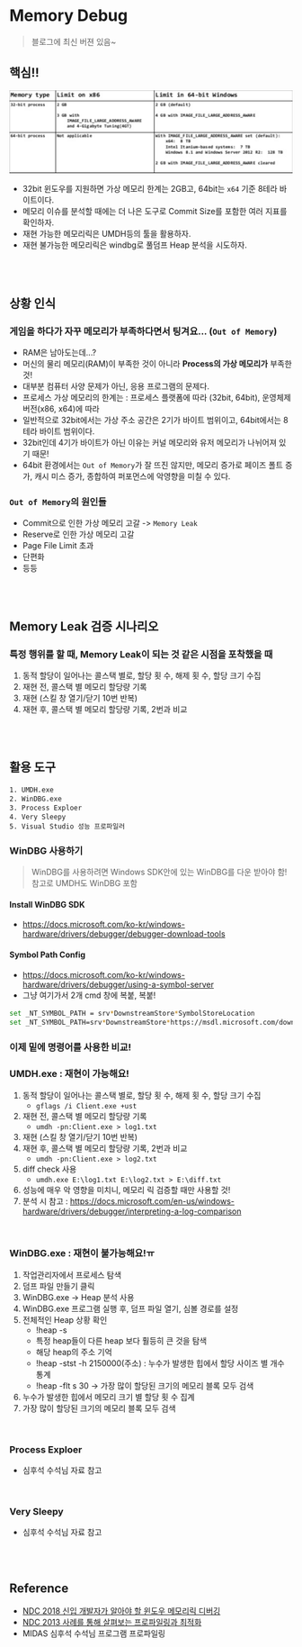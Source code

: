 # Memory Debug

> 블로그에 최신 버젼 있음~


## 핵심!!
![img](/media/2020/user_mode_virtual_address.png)
* 32bit 윈도우를 지원하면 가상 메모리 한계는 2GB고, 64bit는 `x64` 기준 8테라 바이트이다.
* 메모리 이슈를 분석할 때에는 더 나은 도구로 Commit Size를 포함한 여러 지표를 확인하자.
* 재현 가능한 메모리릭은 UMDH등의 툴을 활용하자.
* 재현 불가능한 메모리릭은 windbg로 풀덤프 Heap 분석을 시도하자.


<br/><br/>

## 상황 인식
### 게임을 하다가 자꾸 메모리가 부족하다면서 팅겨요... (`Out of Memory`)
* RAM은 남아도는데...?
* 머신의 물리 메모리(RAM)이 부족한 것이 아니라 __Process의 가상 메모리가__ 부족한 것!
* 대부분 컴퓨터 사양 문제가 아닌, 응용 프로그램의 문제다.
* 프로세스 가상 메모리의 한계는 : 프로세스 플랫폼에 따라 (32bit, 64bit), 운영체제 버전(x86, x64)에 따라
* 일반적으로 32bit에서는 가상 주소 공간은 2기가 바이트 범위이고, 64bit에서는 8 테라 바이트 범위이다.
* 32bit인데 4기가 바이트가 아닌 이유는 커널 메모리와 유저 메모리가 나뉘어져 있기 때문!
* 64bit 환경에서는 `Out of Memory`가 잘 뜨진 않지만, 메모리 증가로 페이즈 폴트 증가, 캐시 미스 증가, 종합하여 퍼포먼스에 악영향을 미칠 수 있다.

### `Out of Memory`의 원인들
* Commit으로 인한 가상 메모리 고갈 -> `Memory Leak`
* Reserve로 인한 가상 메모리 고갈
* Page File Limit 초과
* 단편화
* 등등



<br/><br/>

## Memory Leak 검증 시나리오
### 특정 행위를 할 때, Memory Leak이 되는 것 같은 시점을 포착했을 때
1. 동적 할당이 일어나는 콜스택 별로, 할당 횟 수, 해제 횟 수, 할당 크기 수집
2. 재현 전, 콜스택 별 메모리 할당량 기록
3. 재현 (스킬 창 열기/닫기 10번 반복)
4. 재현 후, 콜스택 별 메모리 할당량 기록, 2번과 비교


<br/><br/>

## 활용 도구

~~~
1. UMDH.exe
2. WinDBG.exe
3. Process Exploer
4. Very Sleepy
5. Visual Studio 성능 프로파일러
~~~

### WinDBG 사용하기
> WinDBG를 사용하려면 Windows SDK안에 있는 WinDBG를 다운 받아야 함! 참고로 UMDH도 WinDBG 포함

#### Install WinDBG SDK
* <https://docs.microsoft.com/ko-kr/windows-hardware/drivers/debugger/debugger-download-tools>

#### Symbol Path Config
* <https://docs.microsoft.com/ko-kr/windows-hardware/drivers/debugger/using-a-symbol-server>
* 그냥 여기가서 2개 cmd 창에 복붙, 복붙!
~~~bash
set _NT_SYMBOL_PATH = srv*DownstreamStore*SymbolStoreLocation
set _NT_SYMBOL_PATH=srv*DownstreamStore*https://msdl.microsoft.com/download/symbols
~~~

### 이제 밑에 명령어를 사용한 비교!

### UMDH.exe  : 재현이 가능해요!
1. 동적 할당이 일어나는 콜스택 별로, 할당 횟 수, 해제 횟 수, 할당 크기 수집
    * `gflags /i Client.exe +ust`
2. 재현 전, 콜스택 별 메모리 할당량 기록
    * `umdh -pn:Client.exe > log1.txt`
3. 재현 (스킬 창 열기/닫기 10번 반복)
4. 재현 후, 콜스택 별 메모리 할당량 기록, 2번과 비교
    * `umdh -pn:Client.exe > log2.txt`
5. diff check 사용
    * `umdh.exe E:\log1.txt E:\log2.txt > E:\diff.txt`
5. 성능에 매우 악 영향을 미치니, 메모리 릭 검증할 때만 사용할 것!
6. 분석 시 참고 : <https://docs.microsoft.com/en-us/windows-hardware/drivers/debugger/interpreting-a-log-comparison>

<br/>

### WinDBG.exe  : 재현이 불가능해요!ㅠ
1. 작업관리자에서 프로세스 탐색
2. 덤프 파일 만들기 클릭
3. WinDBG.exe -> Heap 분석 사용
4. WinDBG.exe 프로그램 실행 후, 덤프 파일 열기, 심볼 경로를 설정
5. 전체적인 Heap 상황 확인
    * !heap -s
    * 특정 heap들이 다른 heap 보다 훨등히 큰 것을 탐색
    * 해당 heap의 주소 기억
    * !heap -stst -h 2150000(주소)   : 누수가 발생한 힙에서 할당 사이즈 별 개수 통계
    * !heap -flt s 30  -> 가장 많이 할당된 크기의 메모리 블록 모두 검색
6. 누수가 발생한 힙에서 메모리 크기 별 할당 횟 수 집계
7. 가장 많이 할당된 크기의 메모리 블록 모두 검색



<br/>

### Process Exploer
* 심후석 수석님 자료 참고


<br/>

### Very Sleepy
* 심후석 수석님 자료 참고



<br/><br/>

## Reference
* [NDC 2018 신입 개발자가 알아야 할 윈도우 메모리릭 디버깅](https://www.slideshare.net/seao/ndc18-95258747)
* [NDC 2013 사례를 통해 살펴보는 프로파일링과 최적화](https://www.slideshare.net/veblush/ss-19957544)
* MIDAS 심후석 수석님 프로그램 프로파일링
